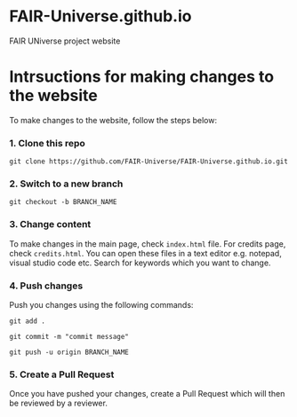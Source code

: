 # FAIR-Universe.github.io

FAIR UNiverse project website


# Intrsuctions for making changes to the website
To make changes to the website, follow the steps below:

### 1. Clone this repo
```
git clone https://github.com/FAIR-Universe/FAIR-Universe.github.io.git
```

### 2. Switch to a new branch
```
git checkout -b BRANCH_NAME
```

### 3. Change content
To make changes in the main page, check `index.html` file. For credits page, check `credits.html`. You can open these files in a text editor e.g. notepad, visual studio code etc. Search for keywords which you want to change. 

### 4. Push changes
Push you changes using the following commands:

```
git add .
```

```
git commit -m "commit message"
```

```
git push -u origin BRANCH_NAME
```

### 5. Create a Pull Request
Once you have pushed your changes, create a Pull Request which will then be reviewed by a reviewer.